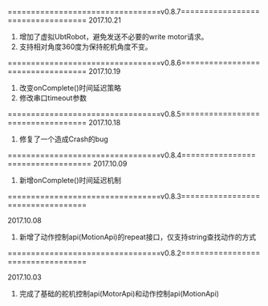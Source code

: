
=================================v0.8.7==================================
2017.10.21
1. 增加了虚拟UbtRobot，避免发送不必要的write motor请求。
2. 支持相对角度360度为保持舵机角度不变。

=================================v0.8.6==================================
2017.10.19
1. 改变onComplete()时间延迟策略
2. 修改串口timeout参数

=================================v0.8.5==================================
2017.10.18
1. 修复了一个造成Crash的bug

=================================v0.8.4==================================
2017.10.09
1. 新增onComplete()时间延迟机制

=================================v0.8.3==================================

2017.10.08
1. 新增了动作控制api(MotionApi)的repeat接口，仅支持string查找动作的方式

=================================v0.8.2==================================

2017.10.03
1. 完成了基础的舵机控制api(MotorApi)和动作控制api(MotionApi)
